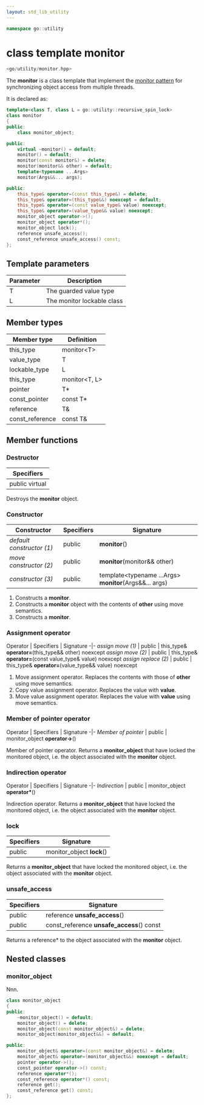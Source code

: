 ```yaml
---
layout: std_lib_utility
---
```


```c++
namespace go::utility
```

# class template monitor

```c++
<go/utility/monitor.hpp>
```

The **monitor** is a class template that implement the [monitor pattern](https://en.wikipedia.org/wiki/Monitor_%28synchronization%29)
for synchronizing object access from multiple threads.

It is declared as:

```c++
template<class T, class L = go::utility::recursive_spin_lock>
class monitor
{
public:
    class monitor_object;

public:
    virtual ~monitor() = default;
    monitor() = default;
    monitor(const monitor&) = delete;
    monitor(monitor&& other) = default;
    template<typename ...Args>
    monitor(Args&&... args);

public:
    this_type& operator=(const this_type&) = delete;
    this_type& operator=(this_type&&) noexcept = default;
    this_type& operator=(const value_type& value) noexcept;
    this_type& operator=(value_type&& value) noexcept;
    monitor_object operator->();
    monitor_object operator*();
    monitor_object lock();
    reference unsafe_access();
    const_reference unsafe_access() const;
};
```

## Template parameters

Parameter | Description
-|-
T | The guarded value type
L | The monitor lockable class

## Member types

Member type | Definition
-|-
this_type | monitor\<T>
value_type | T
lockable_type | L
this_type | monitor<T, L>
pointer | T*
const_pointer | const T*
reference | T&
const_reference | const T&

## Member functions

### Destructor

Specifiers |
-|
public virtual |

Destroys the **monitor** object.

### Constructor

Constructor | Specifiers | Signature
-|-|-
*default constructor (1)* | public | **monitor**()
*move constructor (2)* | public | **monitor**(monitor&& other)
*constructor (3)* | public | template<typename ...Args> **monitor**(Args&&... args)

1. Constructs a **monitor**.
2. Constructs a **monitor** object with the contents of **other** using move semantics.
3. Constructs a **monitor**.

### Assignment operator

Operator | Specifiers | Signature
-|-
*assign move (1)* | public | this_type& **operator=**(this_type&& other) noexcept
*assign move (2)* | public | this_type& **operator=**(const value_type& value) noexcept
*assign replace (2)* | public | this_type& **operator=**(value_type&& value) noexcept

1. Move assignment operator. Replaces the contents with those of **other** using move semantics.
2. Copy value assignment operator. Replaces the value with **value**.
3. Move value assignment operator. Replaces the value with **value** using move semantics.

### Member of pointer operator

Operator | Specifiers | Signature
-|-
*Member of pointer* | public | monitor_object **operator->**()

Member of pointer operator. Returns a **monitor_object** that
have locked the monitored object, i.e. the object associated
with the **monitor** object.

### Indirection operator

Operator | Specifiers | Signature
-|-
*Indirection* | public | monitor_object **operator\***()

Indirection operator. Returns a **monitor_object** that have
locked the monitored object, i.e. the object associated with
the **monitor** object.

### lock

Specifiers | Signature
-|-
public | monitor_object **lock**()

Returns a **monitor_object** that have locked the monitored
object, i.e. the object associated with the **monitor** object.

### unsafe_access

Specifiers | Signature
-|-
public | reference **unsafe_access**()
public | const_reference **unsafe_access**() const

Returns a reference* to the object associated with the
**monitor** object.

##  Nested classes

### monitor_object

Nnn.

```c++
class monitor_object
{
public:
    ~monitor_object() = default;
    monitor_object() = delete;
    monitor_object(const monitor_object&) = delete;
    monitor_object(monitor_object&&) = default;

public:
    monitor_object& operator=(const monitor_object&) = delete;
    monitor_object& operator=(monitor_object&&) noexcept = default;
    pointer operator->();
    const_pointer operator->() const;
    reference operator*();
    const_reference operator*() const;
    reference get();
    const_reference get() const;
};
```
